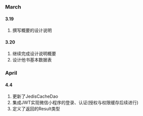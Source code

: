 ### March

#### 3.19

1. 撰写概要的设计说明

#### 3.20

1. 继续完成设计说明概要
2. 设计他书基本数据表

### April
#### 4.4
1. 更新了JedisCacheDao
2. 集成JWT实现微信小程序的登录、认证(授权与权限缓存后续进行)
3. 定义了返回的Result类型